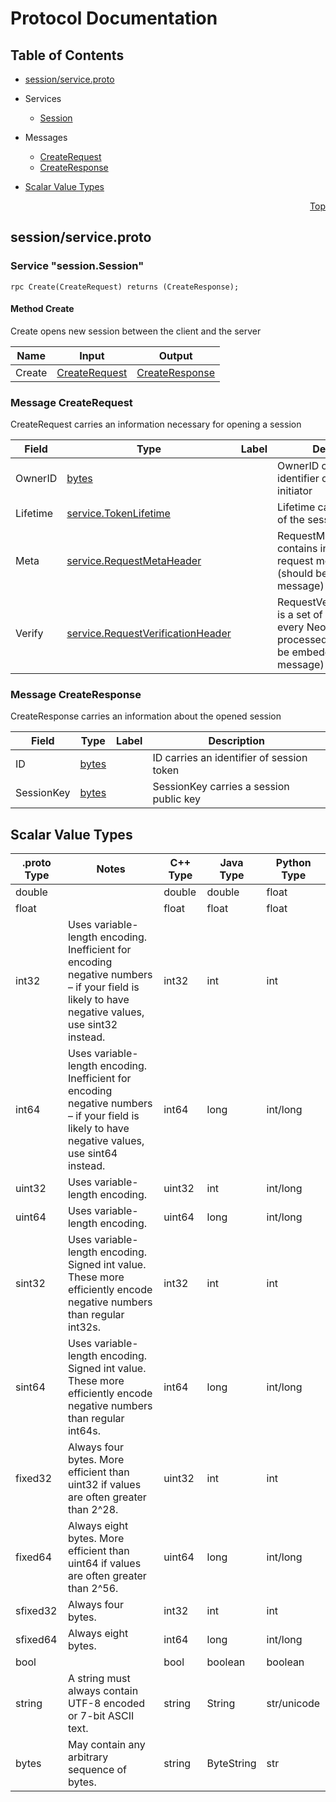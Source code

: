 # Protocol Documentation
<a name="top"></a>

## Table of Contents

- [session/service.proto](#session/service.proto)
 - Services
    - [Session](#session.Session)
    
  - Messages
    - [CreateRequest](#session.CreateRequest)
    - [CreateResponse](#session.CreateResponse)
    

- [Scalar Value Types](#scalar-value-types)



<a name="session/service.proto"></a>
<p align="right"><a href="#top">Top</a></p>

## session/service.proto




<a name="session.Session"></a>

### Service "session.Session"


```
rpc Create(CreateRequest) returns (CreateResponse);

```

#### Method Create

Create opens new session between the client and the server

| Name | Input | Output |
| ---- | ----- | ------ |
| Create | [CreateRequest](#session.CreateRequest) | [CreateResponse](#session.CreateResponse) |
 <!-- end services -->


<a name="session.CreateRequest"></a>

### Message CreateRequest
CreateRequest carries an information necessary for opening a session


| Field | Type | Label | Description |
| ----- | ---- | ----- | ----------- |
| OwnerID | [bytes](#bytes) |  | OwnerID carries an identifier of a session initiator |
| Lifetime | [service.TokenLifetime](#service.TokenLifetime) |  | Lifetime carries a lifetime of the session |
| Meta | [service.RequestMetaHeader](#service.RequestMetaHeader) |  | RequestMetaHeader contains information about request meta headers (should be embedded into message) |
| Verify | [service.RequestVerificationHeader](#service.RequestVerificationHeader) |  | RequestVerificationHeader is a set of signatures of every NeoFS Node that processed request (should be embedded into message) |


<a name="session.CreateResponse"></a>

### Message CreateResponse
CreateResponse carries an information about the opened session


| Field | Type | Label | Description |
| ----- | ---- | ----- | ----------- |
| ID | [bytes](#bytes) |  | ID carries an identifier of session token |
| SessionKey | [bytes](#bytes) |  | SessionKey carries a session public key |

 <!-- end messages -->

 <!-- end enums -->



## Scalar Value Types

| .proto Type | Notes | C++ Type | Java Type | Python Type |
| ----------- | ----- | -------- | --------- | ----------- |
| <a name="double" /> double |  | double | double | float |
| <a name="float" /> float |  | float | float | float |
| <a name="int32" /> int32 | Uses variable-length encoding. Inefficient for encoding negative numbers – if your field is likely to have negative values, use sint32 instead. | int32 | int | int |
| <a name="int64" /> int64 | Uses variable-length encoding. Inefficient for encoding negative numbers – if your field is likely to have negative values, use sint64 instead. | int64 | long | int/long |
| <a name="uint32" /> uint32 | Uses variable-length encoding. | uint32 | int | int/long |
| <a name="uint64" /> uint64 | Uses variable-length encoding. | uint64 | long | int/long |
| <a name="sint32" /> sint32 | Uses variable-length encoding. Signed int value. These more efficiently encode negative numbers than regular int32s. | int32 | int | int |
| <a name="sint64" /> sint64 | Uses variable-length encoding. Signed int value. These more efficiently encode negative numbers than regular int64s. | int64 | long | int/long |
| <a name="fixed32" /> fixed32 | Always four bytes. More efficient than uint32 if values are often greater than 2^28. | uint32 | int | int |
| <a name="fixed64" /> fixed64 | Always eight bytes. More efficient than uint64 if values are often greater than 2^56. | uint64 | long | int/long |
| <a name="sfixed32" /> sfixed32 | Always four bytes. | int32 | int | int |
| <a name="sfixed64" /> sfixed64 | Always eight bytes. | int64 | long | int/long |
| <a name="bool" /> bool |  | bool | boolean | boolean |
| <a name="string" /> string | A string must always contain UTF-8 encoded or 7-bit ASCII text. | string | String | str/unicode |
| <a name="bytes" /> bytes | May contain any arbitrary sequence of bytes. | string | ByteString | str |

